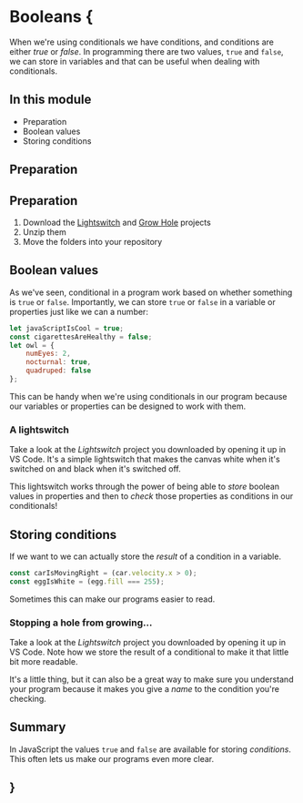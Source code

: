 # Booleans {
    
When we're using conditionals we have conditions, and conditions are either *true* or *false*. In programming there are two values, `true` and `false`, we can store in variables and that can be useful when dealing with conditionals.

## In this module

- Preparation
- Boolean values
- Storing conditions

## Preparation

## Preparation

1. Download the [Lightswitch](./examples/lightswitch.zip) and [Grow Hole](./examples/growhole.zip) projects
2. Unzip them
3. Move the folders into your repository

## Boolean values

As we've seen, conditional in a program work based on whether something is `true` or `false`. Importantly, we can store `true` or `false` in a variable or properties just like we can a number:

```javascript
let javaScriptIsCool = true;
const cigarettesAreHealthy = false;
let owl = {
    numEyes: 2,
    nocturnal: true,
    quadruped: false
};
```

This can be handy when we're using conditionals in our program because our variables or properties can be designed to work with them.

### A lightswitch

Take a look at the *Lightswitch* project you downloaded by opening it up in VS Code. It's a simple lightswitch that makes the canvas white when it's switched on and black when it's switched off.

This lightswitch works through the power of being able to *store* boolean values in properties and then to *check* those properties as conditions in our conditionals!

## Storing conditions

If we want to we can actually store the *result* of a condition in a variable. 

```javascript
const carIsMovingRight = (car.velocity.x > 0);
const eggIsWhite = (egg.fill === 255);
```

Sometimes this can make our programs easier to read.

### Stopping a hole from growing...

Take a look at the *Lightswitch* project you downloaded by opening it up in VS Code. Note how we store the result of a conditional to make it that little bit more readable.

It's a little thing, but it can also be a great way to make sure you understand your program because it makes you give a *name* to the condition you're checking.

## Summary

In JavaScript the values `true` and `false` are available for storing *conditions*. This often lets us make our programs even more clear.
    
## }